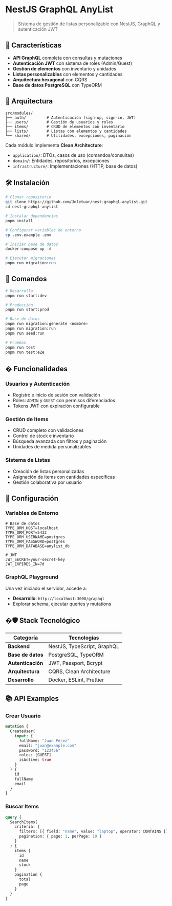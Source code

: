 # NestJS GraphQL AnyList

> Sistema de gestión de listas personalizable con NestJS, GraphQL y autenticación JWT

## 🚀 Características

- **API GraphQL** completa con consultas y mutaciones
- **Autenticación JWT** con sistema de roles (Admin/Guest)
- **Gestión de elementos** con inventario y unidades
- **Listas personalizables** con elementos y cantidades
- **Arquitectura hexagonal** con CQRS
- **Base de datos PostgreSQL** con TypeORM

## 📁 Arquitectura

```
src/modules/
├── auth/         # Autenticación (sign-up, sign-in, JWT)
├── users/        # Gestión de usuarios y roles
├── items/        # CRUD de elementos con inventario
├── lists/        # Listas con elementos y cantidades
└── shared/       # Utilidades, excepciones, paginación
```

Cada módulo implementa **Clean Architecture**:

- `application/`: DTOs, casos de uso (comandos/consultas)
- `domain/`: Entidades, repositorios, excepciones
- `infrastructure/`: Implementaciones (HTTP, base de datos)

## 🛠️ Instalación

```bash
# Clonar repositorio
git clone https://github.com/Joletuar/nest-graphql-anylist.git
cd nest-graphql-anylist

# Instalar dependencias
pnpm install

# Configurar variables de entorno
cp .env.example .env

# Iniciar base de datos
docker-compose up -d

# Ejecutar migraciones
pnpm run migration:run
```

## 🚦 Comandos

```bash
# Desarrollo
pnpm run start:dev

# Producción
pnpm run start:prod

# Base de datos
pnpm run migration:generate <nombre>
pnpm run migration:run
pnpm run seed:run

# Pruebas
pnpm run test
pnpm run test:e2e
```

## � Funcionalidades

### Usuarios y Autenticación

- Registro e inicio de sesión con validación
- Roles: `ADMIN` y `GUEST` con permisos diferenciados
- Tokens JWT con expiración configurable

### Gestión de Items

- CRUD completo con validaciones
- Control de stock e inventario
- Búsqueda avanzada con filtros y paginación
- Unidades de medida personalizables

### Sistema de Listas

- Creación de listas personalizadas
- Asignación de items con cantidades específicas
- Gestión colaborativa por usuario

## 🔧 Configuración

### Variables de Entorno

```env
# Base de datos
TYPE_ORM_HOST=localhost
TYPE_ORM_PORT=5432
TYPE_ORM_USERNAME=postgres
TYPE_ORM_PASSWORD=postgres
TYPE_ORM_DATABASE=anylist_db

# JWT
JWT_SECRET=your-secret-key
JWT_EXPIRES_IN=7d
```

### GraphQL Playground

Una vez iniciado el servidor, accede a:

- **Desarrollo**: `http://localhost:3000/graphql`
- Explorar schema, ejecutar queries y mutations

## �🛡️ Stack Tecnológico

| Categoría         | Tecnologías                 |
| ----------------- | --------------------------- |
| **Backend**       | NestJS, TypeScript, GraphQL |
| **Base de datos** | PostgreSQL, TypeORM         |
| **Autenticación** | JWT, Passport, Bcrypt       |
| **Arquitectura**  | CQRS, Clean Architecture    |
| **Desarrollo**    | Docker, ESLint, Prettier    |

## 📚 API Examples

### Crear Usuario

```graphql
mutation {
  CreateUser(
    input: {
      fullName: "Juan Pérez"
      email: "juan@example.com"
      password: "123456"
      roles: [GUEST]
      isActive: true
    }
  ) {
    id
    fullName
    email
  }
}
```

### Buscar Items

```graphql
query {
  SearchItems(
    criteria: {
      filters: [{ field: "name", value: "laptop", operator: CONTAINS }]
      pagination: { page: 1, perPage: 10 }
    }
  ) {
    items {
      id
      name
      stock
    }
    pagination {
      total
      page
    }
  }
}
```
